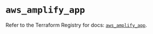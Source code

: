 # `aws_amplify_app`

Refer to the Terraform Registry for docs: [`aws_amplify_app`](https://registry.terraform.io/providers/hashicorp/aws/6.0.0/docs/resources/amplify_app).

